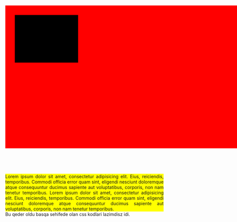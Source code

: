 <!DOCTYPE html>
<html>
<head>
<link rel="stylesheet" type="text/css" href="style.css">
	<title></title>
	<style>
		.main{
			width:800px;
			height:450px;
			background:red;
			margin:20px 50px 80px 0px;
		}
		.main div{
			width:200px;
			height:150px;
			float:left;
			background:black;
			margin:30px;
		}
		.content{
			width:500px;
			background:yellow;
			text-align: justify;
		}
	</style>
</head>
<body>
<div class="main">
	<div></div>
</div>
<div class="content">
	Lorem ipsum dolor sit amet, consectetur adipisicing elit. Eius, reiciendis, temporibus. Commodi officia error quam sint, eligendi nesciunt doloremque atque consequuntur ducimus sapiente aut voluptatibus, corporis, non nam tenetur temporibus.
	Lorem ipsum dolor sit amet, consectetur adipisicing elit. Eius, reiciendis, temporibus. Commodi officia error quam sint, eligendi nesciunt doloremque atque consequuntur ducimus sapiente aut voluptatibus, corporis, non nam tenetur temporibus.
</div>
</body>
</html>
Bu qeder oldu basqa sehifede olan css kodlari lazimdisz idi.
